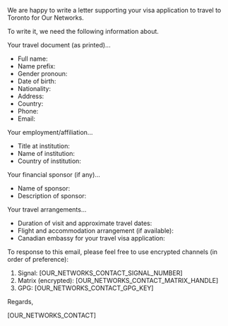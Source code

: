 We are happy to write a letter supporting your visa application to travel to Toronto for Our Networks.

To write it, we need the following information about. 

Your travel document (as printed)...

- Full name: 
- Name prefix: 
- Gender pronoun: 
- Date of birth: 
- Nationality:
- Address:
- Country: 
- Phone:
- Email:

Your employment/affiliation...

- Title at institution:
- Name of institution:
- Country of institution:

Your financial sponsor (if any)...

- Name of sponsor:
- Description of sponsor:

Your travel arrangements...

- Duration of visit and approximate travel dates:
- Flight and accommodation arrangement (if available):
- Canadian embassy for your travel visa application:

To response to this email, please feel free to use encrypted channels (in order of preference):

1. Signal: [OUR_NETWORKS_CONTACT_SIGNAL_NUMBER]
2. Matrix (encrypted): [OUR_NETWORKS_CONTACT_MATRIX_HANDLE]
3. GPG: [OUR_NETWORKS_CONTACT_GPG_KEY]

Regards,

[OUR_NETWORKS_CONTACT]
